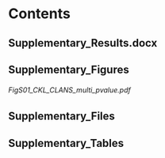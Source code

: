 # Contents

## Supplementary_Results.docx

## Supplementary_Figures

###### FigS01_CKL_CLANS_multi_pvalue.pdf

## Supplementary_Files

## Supplementary_Tables
